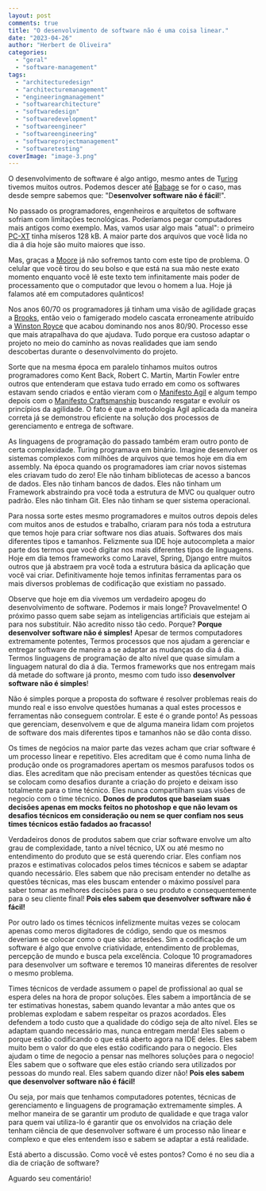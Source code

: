 ```yaml
---
layout: post
comments: true
title: "O desenvolvimento de software não é uma coisa linear."
date: "2023-04-26"
author: "Herbert de Oliveira"
categories: 
  - "geral"
  - "software-management"
tags: 
  - "architecturedesign"
  - "architecturemanagement"
  - "engineeringmanagement"
  - "softwarearchitecture"
  - "softwaredesign"
  - "softwaredevelopment"
  - "softwareengineer"
  - "softwareengineering"
  - "softwareprojectmanagement"
  - "softwaretesting"
coverImage: "image-3.png"
---
```


O desenvolvimento de software é algo antigo, mesmo antes de T[uring](https://pt.wikipedia.org/wiki/Alan_Turing) tivemos muitos outros. Podemos descer até [Babage](https://pt.wikipedia.org/wiki/M%C3%A1quina_anal%C3%ADtica) se for o caso, mas desde sempre sabemos que: "D**esenvolver software não é fácil**!".

No passado os programadores, engenheiros e arquitetos de software sofriam com limitações tecnológicas. Poderíamos pegar computadores mais antigos como exemplo. Mas, vamos usar algo mais "atual": o primeiro [PC-XT](https://pt.wikipedia.org/wiki/IBM_Personal_Computer_XT) tinha míseros 128 kB. A maior parte dos arquivos que você lida no dia á dia hoje são muito maiores que isso.

Mas, graças a [Moore](https://pt.wikipedia.org/wiki/Lei_de_Moore) já não sofremos tanto com este tipo de problema. O celular que você tirou do seu bolso e que está na sua mão neste exato momento enquanto você lê este texto tem infinitamente mais poder de processamento que o computador que levou o homem a lua. Hoje já falamos até em computadores quânticos!

Nos anos 60/70 os programadores já tinham uma visão de agilidade graças a [Brooks](https://www.amazon.com.br/m%C3%ADtico-homem-m%C3%AAs-ensaios-engenharia-software/dp/8550802530/ref=sr_1_1_sspa?adgrpid=130734004753&hvadid=558423296771&hvdev=c&hvlocphy=1001765&hvnetw=g&hvqmt=e&hvrand=7293425334515937410&hvtargid=kwd-568996888036&hydadcr=5758_11235976&keywords=o+m%C3%ADtico+homem-m%C3%AAs&qid=1682462683&s=books&sr=1-1-spons&psc=1&spLa=ZW5jcnlwdGVkUXVhbGlmaWVyPUExODQ1VkVNMENaOVc4JmVuY3J5cHRlZElkPUEwMjg3MDc1MU8ySjNXTFVHNzZKQyZlbmNyeXB0ZWRBZElkPUEwNDE3MjU2MURHMklGU0M1RDFRUiZ3aWRnZXROYW1lPXNwX2F0ZiZhY3Rpb249Y2xpY2tSZWRpcmVjdCZkb05vdExvZ0NsaWNrPXRydWU=), então veio o famigerado modelo cascata erroneamente atribuído a [Winston Royce](https://en.wikipedia.org/wiki/Winston_W._Royce) que acabou dominando nos anos 80/90. Processo esse que mais atrapalhava do que ajudava. Tudo porque era custoso adaptar o projeto no meio do caminho as novas realidades que iam sendo descobertas durante o desenvolvimento do projeto.

Sorte que na mesma época em paralelo tínhamos muitos outros programadores como Kent Back, Robert C. Martin, Martin Fowler entre outros que entenderam que estava tudo errado em como os softwares estavam sendo criados e então vieram com o [Manifesto Agil](https://agilemanifesto.org/iso/ptbr/manifesto.html) e algum tempo depois com o [Manifesto Craftsmanship](https://manifesto.softwarecraftsmanship.org/#/pt-br) buscando resgatar e evoluir os princípios da agilidade. O fato é que a metodologia Agil aplicada da maneira correta já se demonstrou eficiente na solução dos processos de gerenciamento e entrega de software.

As linguagens de programação do passado também eram outro ponto de certa complexidade. Turing programava em binário. Imagine desenvolver os sistemas complexos com milhões de arquivos que temos hoje em dia em assembly. Na época quando os programadores iam criar novos sistemas eles criavam tudo do zero! Ele não tinham bibliotecas de acesso a bancos de dados. Eles não tinham bancos de dados. Eles não tinham um Framework abstraindo pra você toda a estrutura de MVC ou qualquer outro padrão. Eles não tinham Git. Eles não tinham se quer sistema operacional.

Para nossa sorte estes mesmo programadores e muitos outros depois deles com muitos anos de estudos e trabalho, criaram para nós toda a estrutura que temos hoje para criar software nos dias atuais. Softwares dos mais diferentes tipos e tamanhos. Felizmente sua IDE hoje autocompleta a maior parte dos termos que você digitar nos mais diferentes tipos de linguagens. Hoje em dia temos frameworks como Laravel, Spring, Django entre muitos outros que já abstraem pra você toda a estrutura básica da aplicação que você vai criar. Definitivamente hoje temos infinitas ferramentas para os mais diversos problemas de codificação que existiam no passado.

Observe que hoje em dia vivemos um verdadeiro apogeu do desenvolvimento de software. Podemos ir mais longe? Provavelmente! O próximo passo quem sabe sejam as inteligencias artificiais que estejam ai para nos substituir. Não acredito nisso tão cedo. Porque? **Porque desenvolver software não é simples!** Apesar de termos computadores extremamente potentes, Termos processos que nos ajudam a gerenciar e entregar software de maneira a se adaptar as mudanças do dia á dia. Termos linguagens de programação de alto nível que quase simulam a linguagem natural do dia á dia. Termos frameworks que nos entregam mais dá metade do software já pronto, mesmo com tudo isso **desenvolver software não é simples**!

Não é simples porque a proposta do software é resolver problemas reais do mundo real e isso envolve questões humanas a qual estes processos e ferramentas não conseguem controlar. E este é o grande ponto! As pessoas que gerenciam, desenvolvem e que de alguma maneira lidam com projetos de software dos mais diferentes tipos e tamanhos não se dão conta disso.

Os times de negócios na maior parte das vezes acham que criar software é um processo linear e repetitivo. Eles acreditam que é como numa linha de produção onde os programadores apertam os mesmos parafusos todos os dias. Eles acreditam que não precisam entender as questões técnicas que se colocam como desafios durante a criação do projeto e deixam isso totalmente para o time técnico. Eles nunca compartilham suas visões de negocio com o time técnico. **Donos de produtos que baseiam suas decisões apenas em mocks feitos no photoshop e que não levam os desafios técnicos em consideração ou nem se quer confiam nos seus times técnicos estão fadados ao fracasso!**

Verdadeiros donos de produtos sabem que criar software envolve um alto grau de complexidade, tanto a nível técnico, UX ou até mesmo no entendimento do produto que se está querendo criar. Eles confiam nos prazos e estimativas colocados pelos times técnicos e sabem se adaptar quando necessário. Eles sabem que não precisam entender no detalhe as questões técnicas, mas eles buscam entender o máximo possível para saber tomar as melhores decisões para o seu produto e consequentemente para o seu cliente final! **Pois eles sabem que desenvolver software não é fácil!**

Por outro lado os times técnicos infelizmente muitas vezes se colocam apenas como meros digitadores de código, sendo que os mesmos deveriam se colocar como o que são: artesões. Sim a codificação de um software é algo que envolve criatividade, entendimento de problemas, percepção de mundo e busca pela excelência. Coloque 10 programadores para desenvolver um software e teremos 10 maneiras diferentes de resolver o mesmo problema.

Times técnicos de verdade assumem o papel de profissional ao qual se espera deles na hora de propor soluções. Eles sabem a importância de se ter estimativas honestas, sabem quando levantar a mão antes que os problemas explodam e sabem respeitar os prazos acordados. Eles defendem a todo custo que a qualidade do código seja de alto nível. Eles se adaptam quando necessário mas, nunca entregam merda! Eles sabem o porque estão codificando o que está aberto agora na IDE deles. Eles sabem muito bem o valor do que eles estão codificando para o negocio. Eles ajudam o time de negocio a pensar nas melhores soluções para o negocio! Eles sabem que o software que eles estão criando sera utilizados por pessoas do mundo real. Eles sabem quando dizer não! **Pois eles sabem que desenvolver software não é fácil!**

Ou seja, por mais que tenhamos computadores potentes, técnicas de gerenciamento e linguagens de programação extremamente simples. A melhor maneira de se garantir um produto de qualidade e que traga valor para quem vai utiliza-lo é garantir que os envolvidos na criação dele tenham ciência de que desenvolver software é um processo não linear e complexo e que eles entendem isso e sabem se adaptar a está realidade.

Está aberto a discussão. Como você vê estes pontos? Como é no seu dia a dia de criação de software?

Aguardo seu comentário!
